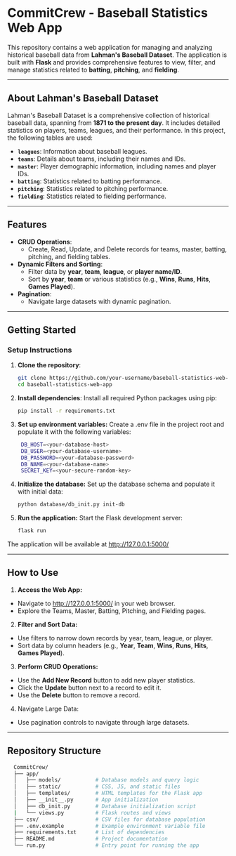 # CommitCrew - Baseball Statistics Web App

This repository contains a web application for managing and analyzing historical baseball data from **Lahman's Baseball Dataset**. The application is built with **Flask** and provides comprehensive features to view, filter, and manage statistics related to **batting**, **pitching**, and **fielding**.

---

## About Lahman's Baseball Dataset

Lahman's Baseball Dataset is a comprehensive collection of historical baseball data, spanning from **1871 to the present day**. It includes detailed statistics on players, teams, leagues, and their performance. In this project, the following tables are used:

- **`leagues`**: Information about baseball leagues.
- **`teams`**: Details about teams, including their names and IDs.
- **`master`**: Player demographic information, including names and player IDs.
- **`batting`**: Statistics related to batting performance.
- **`pitching`**: Statistics related to pitching performance.
- **`fielding`**: Statistics related to fielding performance.

---

## Features

- **CRUD Operations**:
  - Create, Read, Update, and Delete records for teams, master, batting, pitching, and fielding tables.
- **Dynamic Filters and Sorting**:
  - Filter data by **year**, **team**, **league**, or **player name/ID**.
  - Sort by **year**, **team** or various statistics (e.g., **Wins**, **Runs**, **Hits**, **Games Played**).
- **Pagination**:
  - Navigate large datasets with dynamic pagination.

---

## Getting Started

### Setup Instructions

1. **Clone the repository**:
   ```bash
   git clone https://github.com/your-username/baseball-statistics-web-app.git
   cd baseball-statistics-web-app

2. **Install dependencies**: Install all required Python packages using pip:
   ```bash
   pip install -r requirements.txt

3. **Set up environment variables:** Create a .env file in the project root and populate it with the following variables:
   ```bash
    DB_HOST=<your-database-host>
    DB_USER=<your-database-username>
    DB_PASSWORD=<your-database-password>
    DB_NAME=<your-database-name>
    SECRET_KEY=<your-secure-random-key>

4. **Initialize the database:** Set up the database schema and populate it with initial data:
   ```bash
   python database/db_init.py init-db

5. **Run the application:** Start the Flask development server:
   ```bash
   flask run
The application will be available at http://127.0.0.1:5000/

---

## How to Use

1. **Access the Web App:**
- Navigate to http://127.0.0.1:5000/ in your web browser.
- Explore the Teams, Master, Batting, Pitching, and Fielding pages.

2. **Filter and Sort Data:**
- Use filters to narrow down records by year, team, league, or player.
- Sort data by column headers (e.g., **Year**, **Team**, **Wins**, **Runs**, **Hits**, **Games Played**).

3. **Perform CRUD Operations:**
- Use the **Add New Record** button to add new player statistics.
- Click the **Update** button next to a record to edit it.
- Use the **Delete** button to remove a record.

4. Navigate Large Data:
- Use pagination controls to navigate through large datasets.

---

## Repository Structure
```bash
  CommitCrew/
  ├── app/
  │   ├── models/           # Database models and query logic
  │   ├── static/           # CSS, JS, and static files
  │   ├── templates/        # HTML templates for the Flask app
  │   ├── __init__.py       # App initialization
  │   ├── db_init.py        # Database initialization script
  |   └── views.py          # Flask routes and views
  ├── csv/                  # CSV files for database population
  ├── .env.example          # Example environment variable file
  ├── requirements.txt      # List of dependencies
  ├── README.md             # Project documentation
  └── run.py                # Entry point for running the app
